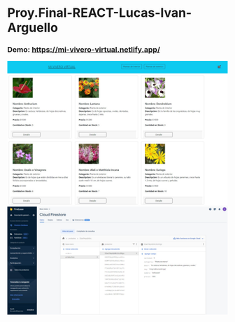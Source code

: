 # Proy.Final-REACT-Lucas-Ivan-Arguello

### Demo: https://mi-vivero-virtual.netlify.app/

<img src='./public/Portada-Mi-Vivero-Virtual.jpg'>
<br>
<img src='./public/Firebase-Mi-Vivero-Virtual.jpg'><br>
